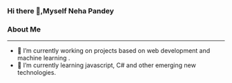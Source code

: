 ### Hi there 👋,Myself Neha Pandey


### About Me
-------------------------------------------------------------------------------------------

- 🔭 I’m currently working on projects based on web development and machine learning .
- 🌱 I’m currently learning javascript, C# and other emerging new technologies.

